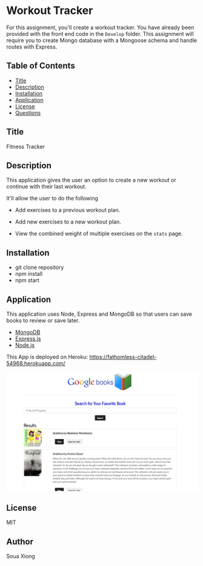 # Workout Tracker

For this assignment, you'll create a workout tracker. You have already been provided with the front end code in the `Develop` folder. This assignment will require you to create Mongo database with a Mongoose schema and handle routes with Express.

## Table of Contents
  * [Title](#Title)
  * [Description](#Description)
  * [Installation](#Installation)
  * [Application](#Application)
  * [License](#license)
  * [Questions](#Questions)

## Title
Fitness Tracker

## Description
This application gives the user an option to create a new workout or continue with their last workout.

It'll allow the user to do the following

  * Add exercises to a previous workout plan.

  * Add new exercises to a new workout plan.

  * View the combined weight of multiple exercises on the `stats` page.

## Installation
* git clone repository
* npm install
* npm start

## Application
This application uses Node, Express and MongoDB so that users can save books to review or save later.

- [MongoDB](https://mongodb.com)
- [Express.js](https://expressjs.com)
- [Node.js](https://nodejs.org/en/)

This App is deployed on Heroku: https://fathomless-citadel-54968.herokuapp.com/

![myimage-alt-tag](https://github.com/sxiong6901/GoogleBook/blob/master/Assets/Screenshot.JPG?raw=true)

## License
MIT

## Author
Soua Xiong
